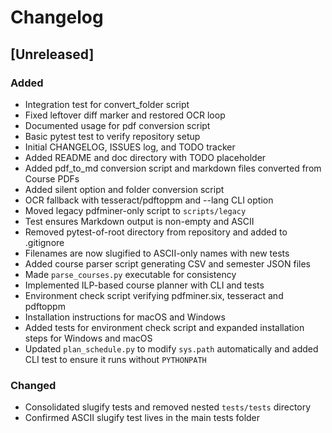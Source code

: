 # Changelog

## [Unreleased]
### Added
- Integration test for convert_folder script
- Fixed leftover diff marker and restored OCR loop
- Documented usage for pdf conversion script
- Basic pytest test to verify repository setup
- Initial CHANGELOG, ISSUES log, and TODO tracker
- Added README and doc directory with TODO placeholder
- Added pdf_to_md conversion script and markdown files converted from Course PDFs
- Added silent option and folder conversion script
- OCR fallback with tesseract/pdftoppm and --lang CLI option
- Moved legacy pdfminer-only script to `scripts/legacy`
- Test ensures Markdown output is non-empty and ASCII
- Removed pytest-of-root directory from repository and added to .gitignore
- Filenames are now slugified to ASCII-only names with new tests
- Added course parser script generating CSV and semester JSON files
- Made `parse_courses.py` executable for consistency
- Implemented ILP-based course planner with CLI and tests
- Environment check script verifying pdfminer.six, tesseract and pdftoppm
- Installation instructions for macOS and Windows
- Added tests for environment check script and expanded installation steps for
  Windows and macOS
- Updated `plan_schedule.py` to modify `sys.path` automatically and added CLI
  test to ensure it runs without `PYTHONPATH`

### Changed
- Consolidated slugify tests and removed nested `tests/tests` directory
- Confirmed ASCII slugify test lives in the main tests folder
